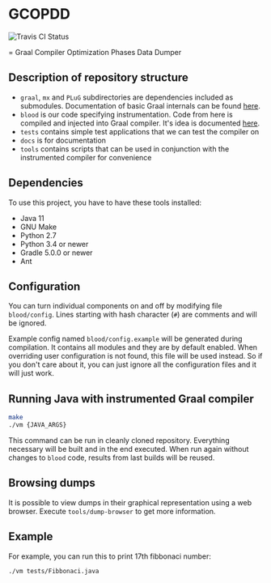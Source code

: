 # GCOPDD

![Travis CI Status](https://travis-ci.org/vakabus/gcopdd.svg?branch=master)

= Graal Compiler Optimization Phases Data Dumper

## Description of repository structure

* `graal`, `mx` and `PLuG` subdirectories are dependencies included as submodules. Documentation of basic Graal internals can be found [here](docs/graal_internals.md).
* `blood` is our code specifying instrumentation. Code from here is compiled and injected into Graal compiler. It's idea is documented [here](docs/blood.md).
* `tests` contains simple test applications that we can test the compiler on
* `docs` is for documentation
* `tools` contains scripts that can be used in conjunction with the instrumented compiler for convenience

## Dependencies

To use this project, you have to have these tools installed:

* Java 11
* GNU Make
* Python 2.7
* Python 3.4 or newer
* Gradle 5.0.0 or newer
* Ant

## Configuration

You can turn individual components on and off by modifying file `blood/config`. Lines starting with hash character (`#`) are comments and will be ignored.

Example config named `blood/config.example` will be generated during compilation. It contains all modules and they are by default enabled. When overriding user configuration is not found, this file will be used instead. So if you don't care about it, you can just ignore all the configuration files and it will just work.

## Running Java with instrumented Graal compiler

```sh
make
./vm {JAVA_ARGS}
```

This command can be run in cleanly cloned repository. Everything necessary will be built and in the end executed. When run again without changes to `blood` code, results from last builds will be reused.

## Browsing dumps

It is possible to view dumps in their graphical representation using a web browser.
Execute `tools/dump-browser` to get more information.

## Example

For example, you can run this to print 17th fibbonaci number:

```sh
./vm tests/Fibbonaci.java
```
